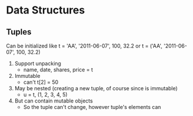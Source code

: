 # Data Structures

## Tuples
Can be initialized like t = 'AA', '2011-06-07', 100, 32.2 or t = ('AA', '2011-06-07', 100, 32.2)

1. Support unpacking
    * name, date, shares, price = t
2. Immutable
    * can't t[2] = 50
3. May be nested (creating a new tuple, of course since is immutable)
    * u = t, (1, 2, 3, 4, 5)
4. But can contain mutable objects
    * So the tuple can't change, however tuple's elements can